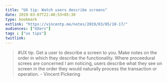 ```yaml
---
title: "UX tip: Watch users describe screens"
date: 2019-03-07T22:40:53+05:30
type: bookmark
extlink: "https://vincentp.me/notes/2019/03/05/10-17/"
audiences: ["UXers"]
tags : ["ux tips"]
twitlink:
---
```


> #UX tip. Get a user to describe a screen to you. Make notes on the order in which they describe the functionality. Where proceedural screes are concerned I am noticing, users describe what they see on screen in the order they would naturally process the transaction or operation. - Vincent Pickering
